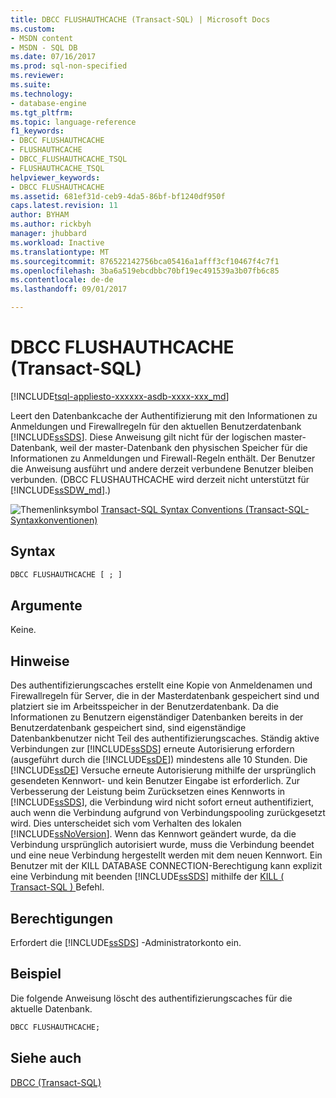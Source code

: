 ```yaml
---
title: DBCC FLUSHAUTHCACHE (Transact-SQL) | Microsoft Docs
ms.custom:
- MSDN content
- MSDN - SQL DB
ms.date: 07/16/2017
ms.prod: sql-non-specified
ms.reviewer: 
ms.suite: 
ms.technology:
- database-engine
ms.tgt_pltfrm: 
ms.topic: language-reference
f1_keywords:
- DBCC FLUSHAUTHCACHE
- FLUSHAUTHCACHE
- DBCC_FLUSHAUTHCACHE_TSQL
- FLUSHAUTHCACHE_TSQL
helpviewer_keywords:
- DBCC FLUSHAUTHCACHE
ms.assetid: 681ef31d-ceb9-4da5-86bf-bf1240df950f
caps.latest.revision: 11
author: BYHAM
ms.author: rickbyh
manager: jhubbard
ms.workload: Inactive
ms.translationtype: MT
ms.sourcegitcommit: 876522142756bca05416a1afff3cf10467f4c7f1
ms.openlocfilehash: 3ba6a519ebcdbbc70bf19ec491539a3b07fb6c85
ms.contentlocale: de-de
ms.lasthandoff: 09/01/2017

---
```

# <a name="dbcc-flushauthcache-transact-sql"></a>DBCC FLUSHAUTHCACHE (Transact-SQL)
[!INCLUDE[tsql-appliesto-xxxxxx-asdb-xxxx-xxx_md](../../includes/tsql-appliesto-xxxxxx-asdb-xxxx-xxx-md.md)]

Leert den Datenbankcache der Authentifizierung mit den Informationen zu Anmeldungen und Firewallregeln für den aktuellen Benutzerdatenbank [!INCLUDE[ssSDS](../../includes/sssds-md.md)]. Diese Anweisung gilt nicht für der logischen master-Datenbank, weil der master-Datenbank den physischen Speicher für die Informationen zu Anmeldungen und Firewall-Regeln enthält. Der Benutzer die Anweisung ausführt und andere derzeit verbundene Benutzer bleiben verbunden. (DBCC FLUSHAUTHCACHE wird derzeit nicht unterstützt für [!INCLUDE[ssSDW_md](../../includes/sssdw-md.md)].)
 
![Themenlinksymbol](../../database-engine/configure-windows/media/topic-link.gif "Topic link icon") [Transact-SQL Syntax Conventions (Transact-SQL-Syntaxkonventionen)](../../t-sql/language-elements/transact-sql-syntax-conventions-transact-sql.md)
  
## <a name="syntax"></a>Syntax  
  
```sql
DBCC FLUSHAUTHCACHE [ ; ]  
```  
  
## <a name="arguments"></a>Argumente  
Keine.
  
## <a name="remarks"></a>Hinweise  
Des authentifizierungscaches erstellt eine Kopie von Anmeldenamen und Firewallregeln für Server, die in der Masterdatenbank gespeichert sind und platziert sie im Arbeitsspeicher in der Benutzerdatenbank.  Da die Informationen zu Benutzern eigenständiger Datenbanken bereits in der Benutzerdatenbank gespeichert sind, sind eigenständige Datenbankbenutzer nicht Teil des authentifizierungscaches.
Ständig aktive Verbindungen zur [!INCLUDE[ssSDS](../../includes/sssds-md.md)] erneute Autorisierung erfordern (ausgeführt durch die [!INCLUDE[ssDE](../../includes/ssde-md.md)]) mindestens alle 10 Stunden. Die [!INCLUDE[ssDE](../../includes/ssde-md.md)] Versuche erneute Autorisierung mithilfe der ursprünglich gesendeten Kennwort- und kein Benutzer Eingabe ist erforderlich. Zur Verbesserung der Leistung beim Zurücksetzen eines Kennworts in [!INCLUDE[ssSDS](../../includes/sssds-md.md)], die Verbindung wird nicht sofort erneut authentifiziert, auch wenn die Verbindung aufgrund von Verbindungspooling zurückgesetzt wird. Dies unterscheidet sich vom Verhalten des lokalen [!INCLUDE[ssNoVersion](../../includes/ssnoversion-md.md)]. Wenn das Kennwort geändert wurde, da die Verbindung ursprünglich autorisiert wurde, muss die Verbindung beendet und eine neue Verbindung hergestellt werden mit dem neuen Kennwort. Ein Benutzer mit der KILL DATABASE CONNECTION-Berechtigung kann explizit eine Verbindung mit beenden [!INCLUDE[ssSDS](../../includes/sssds-md.md)] mithilfe der [KILL &#40; Transact-SQL &#41; ](../../t-sql/language-elements/kill-transact-sql.md) Befehl.
  
## <a name="permissions"></a>Berechtigungen  
Erfordert die [!INCLUDE[ssSDS](../../includes/sssds-md.md)] -Administratorkonto ein.
  
## <a name="example"></a>Beispiel  
Die folgende Anweisung löscht des authentifizierungscaches für die aktuelle Datenbank.
  
```sql
DBCC FLUSHAUTHCACHE;  
```  
  
## <a name="see-also"></a>Siehe auch  
[DBCC &#40;Transact-SQL&#41;](../../t-sql/database-console-commands/dbcc-transact-sql.md)
  
  

